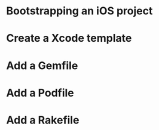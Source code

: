 Bootstrapping an iOS project
============================

# Create a Xcode template

# Add a Gemfile

# Add a Podfile

# Add a Rakefile